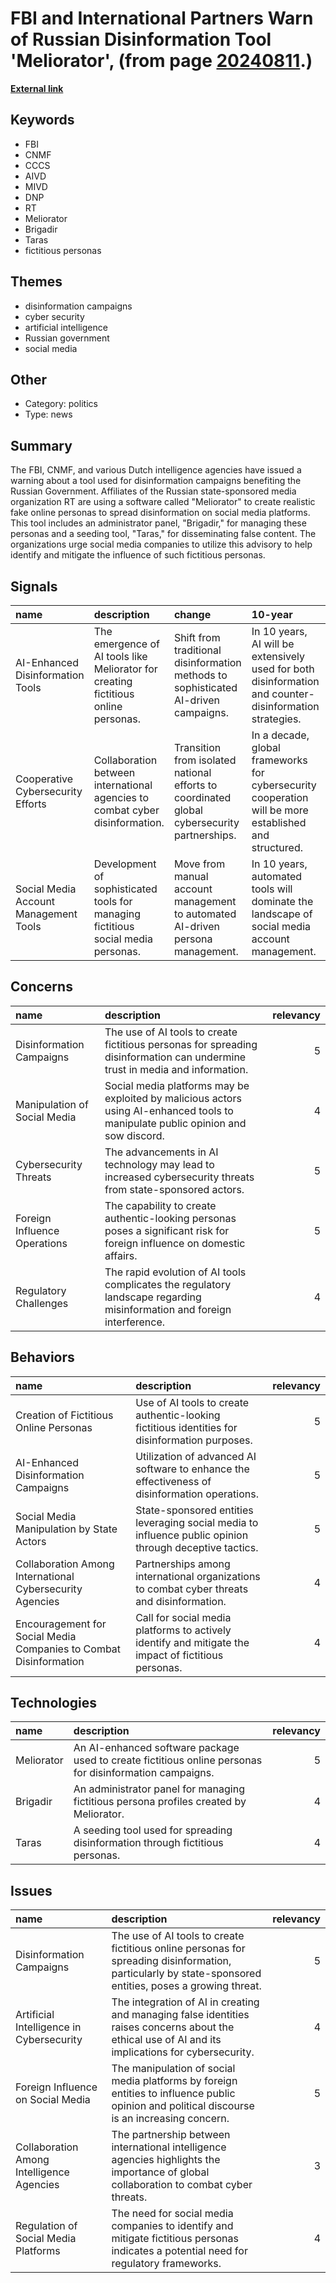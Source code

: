 # __FBI and International Partners Warn of Russian Disinformation Tool 'Meliorator'__, (from page [20240811](https://kghosh.substack.com/p/20240811).)

__[External link](https://www.cyber.gc.ca/en/news-events/russian-state-sponsored-media-organization-leverages-ai-enhanced-meliorator-software-foreign-malign-influence-activity)__



## Keywords

* FBI
* CNMF
* CCCS
* AIVD
* MIVD
* DNP
* RT
* Meliorator
* Brigadir
* Taras
* fictitious personas

## Themes

* disinformation campaigns
* cyber security
* artificial intelligence
* Russian government
* social media

## Other

* Category: politics
* Type: news

## Summary

The FBI, CNMF, and various Dutch intelligence agencies have issued a warning about a tool used for disinformation campaigns benefiting the Russian Government. Affiliates of the Russian state-sponsored media organization RT are using a software called "Meliorator" to create realistic fake online personas to spread disinformation on social media platforms. This tool includes an administrator panel, "Brigadir," for managing these personas and a seeding tool, "Taras," for disseminating false content. The organizations urge social media companies to utilize this advisory to help identify and mitigate the influence of such fictitious personas.

## Signals

| name                                  | description                                                                        | change                                                                                      | 10-year                                                                                                 | driving-force                                                                                    |   relevancy |
|:--------------------------------------|:-----------------------------------------------------------------------------------|:--------------------------------------------------------------------------------------------|:--------------------------------------------------------------------------------------------------------|:-------------------------------------------------------------------------------------------------|------------:|
| AI-Enhanced Disinformation Tools      | The emergence of AI tools like Meliorator for creating fictitious online personas. | Shift from traditional disinformation methods to sophisticated AI-driven campaigns.         | In 10 years, AI will be extensively used for both disinformation and counter-disinformation strategies. | Advancements in AI technology and its accessibility to state and non-state actors.               |           4 |
| Cooperative Cybersecurity Efforts     | Collaboration between international agencies to combat cyber disinformation.       | Transition from isolated national efforts to coordinated global cybersecurity partnerships. | In a decade, global frameworks for cybersecurity cooperation will be more established and structured.   | The increasing threat of state-sponsored cyber operations necessitating collaborative responses. |           5 |
| Social Media Account Management Tools | Development of sophisticated tools for managing fictitious social media personas.  | Move from manual account management to automated AI-driven persona management.              | In 10 years, automated tools will dominate the landscape of social media account management.            | The need for efficiency in managing large volumes of fake accounts for disinformation campaigns. |           4 |

## Concerns

| name                         | description                                                                                                                       |   relevancy |
|:-----------------------------|:----------------------------------------------------------------------------------------------------------------------------------|------------:|
| Disinformation Campaigns     | The use of AI tools to create fictitious personas for spreading disinformation can undermine trust in media and information.      |           5 |
| Manipulation of Social Media | Social media platforms may be exploited by malicious actors using AI-enhanced tools to manipulate public opinion and sow discord. |           4 |
| Cybersecurity Threats        | The advancements in AI technology may lead to increased cybersecurity threats from state-sponsored actors.                        |           5 |
| Foreign Influence Operations | The capability to create authentic-looking personas poses a significant risk for foreign influence on domestic affairs.           |           5 |
| Regulatory Challenges        | The rapid evolution of AI tools complicates the regulatory landscape regarding misinformation and foreign interference.           |           4 |

## Behaviors

| name                                                              | description                                                                                             |   relevancy |
|:------------------------------------------------------------------|:--------------------------------------------------------------------------------------------------------|------------:|
| Creation of Fictitious Online Personas                            | Use of AI tools to create authentic-looking fictitious identities for disinformation purposes.          |           5 |
| AI-Enhanced Disinformation Campaigns                              | Utilization of advanced AI software to enhance the effectiveness of disinformation operations.          |           5 |
| Social Media Manipulation by State Actors                         | State-sponsored entities leveraging social media to influence public opinion through deceptive tactics. |           5 |
| Collaboration Among International Cybersecurity Agencies          | Partnerships among international organizations to combat cyber threats and disinformation.              |           4 |
| Encouragement for Social Media Companies to Combat Disinformation | Call for social media platforms to actively identify and mitigate the impact of fictitious personas.    |           4 |

## Technologies

| name       | description                                                                                             |   relevancy |
|:-----------|:--------------------------------------------------------------------------------------------------------|------------:|
| Meliorator | An AI-enhanced software package used to create fictitious online personas for disinformation campaigns. |           5 |
| Brigadir   | An administrator panel for managing fictitious persona profiles created by Meliorator.                  |           4 |
| Taras      | A seeding tool used for spreading disinformation through fictitious personas.                           |           4 |

## Issues

| name                                      | description                                                                                                                                              |   relevancy |
|:------------------------------------------|:---------------------------------------------------------------------------------------------------------------------------------------------------------|------------:|
| Disinformation Campaigns                  | The use of AI tools to create fictitious online personas for spreading disinformation, particularly by state-sponsored entities, poses a growing threat. |           5 |
| Artificial Intelligence in Cybersecurity  | The integration of AI in creating and managing false identities raises concerns about the ethical use of AI and its implications for cybersecurity.      |           4 |
| Foreign Influence on Social Media         | The manipulation of social media platforms by foreign entities to influence public opinion and political discourse is an increasing concern.             |           5 |
| Collaboration Among Intelligence Agencies | The partnership between international intelligence agencies highlights the importance of global collaboration to combat cyber threats.                   |           3 |
| Regulation of Social Media Platforms      | The need for social media companies to identify and mitigate fictitious personas indicates a potential need for regulatory frameworks.                   |           4 |
